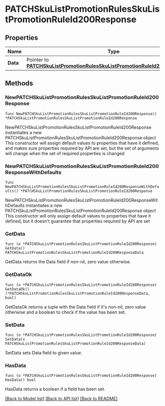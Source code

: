 # PATCHSkuListPromotionRulesSkuListPromotionRuleId200Response

## Properties

Name | Type | Description | Notes
------------ | ------------- | ------------- | -------------
**Data** | Pointer to [**PATCHSkuListPromotionRulesSkuListPromotionRuleId200ResponseData**](PATCHSkuListPromotionRulesSkuListPromotionRuleId200ResponseData.md) |  | [optional] 

## Methods

### NewPATCHSkuListPromotionRulesSkuListPromotionRuleId200Response

`func NewPATCHSkuListPromotionRulesSkuListPromotionRuleId200Response() *PATCHSkuListPromotionRulesSkuListPromotionRuleId200Response`

NewPATCHSkuListPromotionRulesSkuListPromotionRuleId200Response instantiates a new PATCHSkuListPromotionRulesSkuListPromotionRuleId200Response object
This constructor will assign default values to properties that have it defined,
and makes sure properties required by API are set, but the set of arguments
will change when the set of required properties is changed

### NewPATCHSkuListPromotionRulesSkuListPromotionRuleId200ResponseWithDefaults

`func NewPATCHSkuListPromotionRulesSkuListPromotionRuleId200ResponseWithDefaults() *PATCHSkuListPromotionRulesSkuListPromotionRuleId200Response`

NewPATCHSkuListPromotionRulesSkuListPromotionRuleId200ResponseWithDefaults instantiates a new PATCHSkuListPromotionRulesSkuListPromotionRuleId200Response object
This constructor will only assign default values to properties that have it defined,
but it doesn't guarantee that properties required by API are set

### GetData

`func (o *PATCHSkuListPromotionRulesSkuListPromotionRuleId200Response) GetData() PATCHSkuListPromotionRulesSkuListPromotionRuleId200ResponseData`

GetData returns the Data field if non-nil, zero value otherwise.

### GetDataOk

`func (o *PATCHSkuListPromotionRulesSkuListPromotionRuleId200Response) GetDataOk() (*PATCHSkuListPromotionRulesSkuListPromotionRuleId200ResponseData, bool)`

GetDataOk returns a tuple with the Data field if it's non-nil, zero value otherwise
and a boolean to check if the value has been set.

### SetData

`func (o *PATCHSkuListPromotionRulesSkuListPromotionRuleId200Response) SetData(v PATCHSkuListPromotionRulesSkuListPromotionRuleId200ResponseData)`

SetData sets Data field to given value.

### HasData

`func (o *PATCHSkuListPromotionRulesSkuListPromotionRuleId200Response) HasData() bool`

HasData returns a boolean if a field has been set.


[[Back to Model list]](../README.md#documentation-for-models) [[Back to API list]](../README.md#documentation-for-api-endpoints) [[Back to README]](../README.md)


